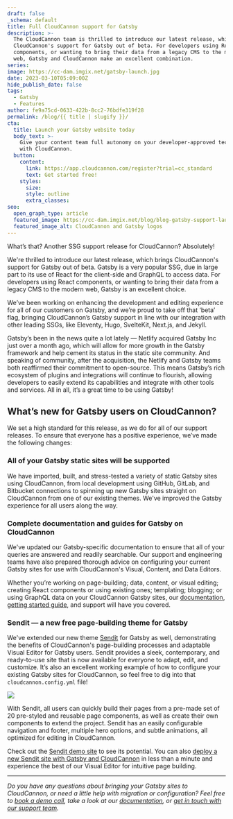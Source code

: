 ```yaml
---
draft: false
_schema: default
title: Full CloudCannon support for Gatsby
description: >-
  The CloudCannon team is thrilled to introduce our latest release, which brings
  CloudCannon's support for Gatsby out of beta. For developers using React
  components, or wanting to bring their data from a legacy CMS to the modern
  web, Gatsby and CloudCannon make an excellent combination.
series:
image: https://cc-dam.imgix.net/gatsby-launch.jpg
date: 2023-03-10T05:09:00Z
hide_publish_date: false
tags:
  - Gatsby
  - Features
author: fe9a75cd-0633-422b-8cc2-76bdfe319f28
permalink: /blog/{{ title | slugify }}/
cta:
  title: Launch your Gatsby website today
  body_text: >-
    Give your content team full autonomy on your developer-approved tech stack
    with CloudCannon.
  button:
    content:
      link: https://app.cloudcannon.com/register?trial=cc_standard
      text: Get started free!
    styles:
      size:
      style: outline
      extra_classes:
seo:
  open_graph_type: article
  featured_image: https://cc-dam.imgix.net/blog/blog-gatsby-support-launch-r.jpg
  featured_image_alt: CloudCannon and Gatsby logos
---
```

What’s that? Another SSG support release for CloudCannon? Absolutely!

We're thrilled to introduce our latest release, which brings CloudCannon's support for Gatsby out of beta. Gatsby is a very popular SSG, due in large part to its use of React for the client-side and GraphQL to access data. For developers using React components, or wanting to bring their data from a legacy CMS to the modern web, Gatsby is an excellent choice.

We’ve been working on enhancing the development and editing experience for all of our customers on Gatsby, and we’re proud to take off that ‘beta’ flag, bringing CloudCannon’s Gatsby support in line with our integration with other leading SSGs, like Eleventy, Hugo, SvelteKit, Next.js, and Jekyll.

Gatsby’s been in the news quite a lot lately — Netlify acquired Gatsby Inc just over a month ago, which will allow for more growth in the Gatsby framework and help cement its status in the static site community. And speaking of community, after the acquisition, the Netlify and Gatsby teams both reaffirmed their commitment to open-source. This means Gatsby’s rich ecosystem of plugins and integrations will continue to flourish, allowing developers to easily extend its capabilities and integrate with other tools and services. All in all, it’s a great time to be using Gatsby!

## **What’s new for Gatsby users on CloudCannon?**

We set a high standard for this release, as we do for all of our support releases. To ensure that everyone has a positive experience, we’ve made the following changes:

### **All of your Gatsby static sites will be supported**

We have imported, built, and stress-tested a variety of static Gatsby sites using CloudCannon, from local development using GitHub, GitLab, and Bitbucket connections to spinning up new Gatsby sites straight on CloudCannon from one of our existing themes. We've improved the Gatsby experience for all users along the way.

### **Complete documentation and guides for Gatsby on CloudCannon**

We've updated our Gatsby-specific documentation to ensure that all of your queries are answered and readily searchable. Our support and engineering teams have also prepared thorough advice on configuring your current Gatsby sites for use with CloudCannon's Visual, Content, and Data Editors.

Whether you’re working on page-building; data, content, or visual editing; creating React components or using existing ones; templating; blogging; or using GraphQL data on your CloudCannon Gatsby sites, our <a target="_blank" rel="noopener" href="https://cloudcannon.com/documentation/?ssg=Gatsby">documentation</a>, <a target="_blank" rel="noopener" href="https://cloudcannon.com/documentation/guides/gatsby-starter-guide/">getting started guide</a>, and support will have you covered.

### **Sendit — a new free page-building theme for Gatsby**

We've extended our new theme <a target="_blank" rel="noopener" href="https://cloudcannon.com/templates/sendit/">Sendit</a> for Gatsby as well, demonstrating the benefits of CloudCannon's page-building processes and adaptable Visual Editor for Gatsby users. Sendit provides a sleek, contemporary, and ready-to-use site that is now available for everyone to adapt, edit, and customize. It’s also an excellent working example of how to configure your existing Gatsby sites for CloudCannon, so feel free to dig into that `cloudcannon.config.yml` file!

![](https://cc-dam.imgix.net/sendit-hero.png)

With Sendit, all users can quickly build their pages from a pre-made set of 20 pre-styled and reusable page components, as well as create their own components to extend the project. Sendit has an easily configurable navigation and footer, multiple hero options, and subtle animations, all optimized for editing in CloudCannon.

Check out the <a target="_blank" rel="noopener" href="https://freezing-door.cloudvent.net/">Sendit demo site</a> to see its potential. You can also <a target="_blank" rel="noopener" href="https://app.cloudcannon.com/#sites/templates/sveltekit/cloudcannon/sendit-sveltekit-template">deploy a new Sendit site with Gatsby and CloudCannon</a> in less than a minute and experience the best of our Visual Editor for intuitive page building.

---

*Do you have any questions about bringing your Gatsby sites to CloudCannon, or need a little help with migration or configuration? Feel free to <a target="_blank" rel="noopener" href="/book-a-demo/">book a demo call</a>, take a look at our <a target="_blank" rel="noopener" href="/documentation/">documentation</a>, or <a target="_blank" rel="noopener" href="/support/">get in touch with our support team</a>.*